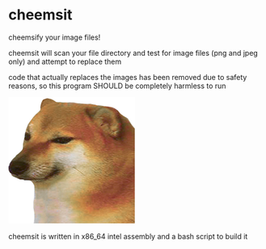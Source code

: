 # cheemsit
cheemsify your image files!

cheemsit will scan your file directory and test for image files (png and jpeg only) and attempt to replace them

code that actually replaces the images has been removed due to safety reasons, so this program SHOULD be completely harmless to run

![Alt text](cheemsit/content/cheems.png/?raw=true "cheems")

cheemsit is written in x86_64 intel assembly and a bash script to build it
